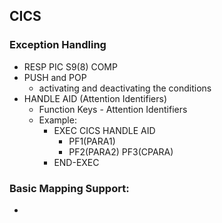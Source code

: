 ## CICS
### Exception Handling
- RESP PIC S9(8) COMP
- PUSH and POP
    - activating and deactivating the conditions
- HANDLE AID (Attention Identifiers)
    - Function Keys - Attention Identifiers
    - Example:
        - EXEC CICS HANDLE AID
            - PF1(PARA1)
            - PF2(PARA2) PF3(CPARA)
        - END-EXEC
### Basic Mapping Support:
- 